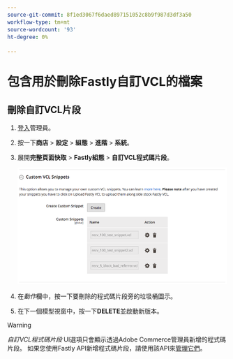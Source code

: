 ```yaml
---
source-git-commit: 8f1ed3067f6daed897151052c8b9f987d3df3a50
workflow-type: tm+mt
source-wordcount: '93'
ht-degree: 0%

---
```

# 包含用於刪除Fastly自訂VCL的檔案

## 刪除自訂VCL片段

1. [登入](/help/get-started/onboarding.md#access-your-admin-panel)管理員。

1. 按一下&#x200B;**商店** > **設定** > **組態** > **進階** > **系統**。

1. 展開&#x200B;**完整頁面快取** > **Fastly組態** > **自訂VCL程式碼片段**。

   ![管理自訂VCL程式碼片段](/help/assets/cdn/fastly-manage-snippets.png)

1. 在&#x200B;_動作_&#x200B;欄中，按一下要刪除的程式碼片段旁的垃圾桶圖示。

1. 在下一個模型視窗中，按一下&#x200B;**DELETE**&#x200B;並啟動新版本。

>[!WARNING]
>
>_自訂VCL程式碼片段_ UI選項只會顯示透過Adobe Commerce管理員新增的程式碼片段。 如果您使用Fastly API新增程式碼片段，請使用該API來[管理它們](/help/cloud-guide/cdn/fastly-vcl-custom-snippets.md#manage-vcl-using-the-api)。
